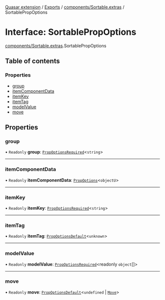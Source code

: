 [Quasar extension](../index.md) / [Exports](../modules.md) / [components/Sortable.extras](../modules/components_Sortable_extras.md) / SortablePropOptions

# Interface: SortablePropOptions

[components/Sortable.extras](../modules/components_Sortable_extras.md).SortablePropOptions

## Table of contents

### Properties

- [group](components_Sortable_extras.SortablePropOptions.md#group)
- [itemComponentData](components_Sortable_extras.SortablePropOptions.md#itemcomponentdata)
- [itemKey](components_Sortable_extras.SortablePropOptions.md#itemkey)
- [itemTag](components_Sortable_extras.SortablePropOptions.md#itemtag)
- [modelValue](components_Sortable_extras.SortablePropOptions.md#modelvalue)
- [move](components_Sortable_extras.SortablePropOptions.md#move)

## Properties

### group

• `Readonly` **group**: [`PropOptionsRequired`](components_api.PropOptionsRequired.md)<`string`\>

___

### itemComponentData

• `Readonly` **itemComponentData**: [`PropOptions`](components_api.PropOptions.md)<`objectU`\>

___

### itemKey

• `Readonly` **itemKey**: [`PropOptionsRequired`](components_api.PropOptionsRequired.md)<`string`\>

___

### itemTag

• `Readonly` **itemTag**: [`PropOptionsDefault`](components_api.PropOptionsDefault.md)<`unknown`\>

___

### modelValue

• `Readonly` **modelValue**: [`PropOptionsRequired`](components_api.PropOptionsRequired.md)<readonly `object`[]\>

___

### move

• `Readonly` **move**: [`PropOptionsDefault`](components_api.PropOptionsDefault.md)<`undefined` \| [`Move`](../modules/components_Sortable_extras.md#move)\>
